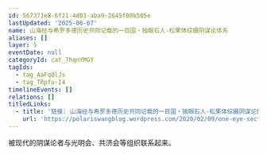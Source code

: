 ```yaml
---
id: 567371e8-6f21-4d03-aba9-2645f00b505e
lastUpdated: '2025-06-07'
name: 山海经与希罗多德历史共同记载的一目国・独眼石人-松果体综摄阴谋论体系
aliases: []
layer: 5
eventDate: null
categoryId: cat_7hqnYMGY
tagIds:
  - tag_AaFqQlJs
  - tag_TRpfu-I4
timelineEvents: []
relations: []
titledLinks:
  - title: '链接: 山海经与希罗多德历史共同记载的一目国・独眼石人-松果体综摄阴谋论体系'
    url: 'https://polariswangblog.wordpress.com/2020/02/09/one-eye-section-3/'
---
```

被现代的阴谋论者与光明会、共济会等组织联系起来。
